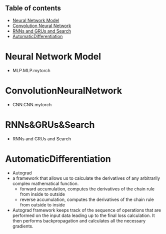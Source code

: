 ## Table of contents
* [Neural Network Model](#NeuralNetworkModel)
* [Convolution Neural Network](#ConvolutionNeuralNetwork)
* [RNNs and GRUs and Search](#RNNs&GRUs&Search)
* [AutomaticDifferentiation](#AutomaticDifferentiation)
# Neural Network Model
* MLP.MLP.mytorch

# ConvolutionNeuralNetwork
*  CNN.CNN.mytorch

# RNNs&GRUs&Search
* RNNs and GRUs and Search

# AutomaticDifferentiation
* Autograd
* a framework that allows us to calculate the derivatives of any arbitrarily complex mathematical function.
  - forward accumulation, computes the derivatives of the chain rule from inside to outside
  - reverse accumulation, computes the derivatives of the chain rule from outside to inside
*  Autograd framework keeps track of the sequence of operations that are performed on the input data leading up to the final loss calculation. It then performs backpropagation and calculates all the necessary gradients.

